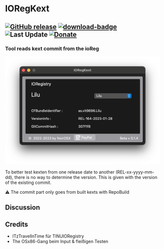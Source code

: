 # IORegKext

[![GitHub release](https://img.shields.io/github/release/webfalter/IORegKext?include_prereleases=&sort=semver&color=blue)](https://github.com/webfalter/IORegKext/releases/)
[![download-badge](https://img.shields.io/github/downloads/webfalter/IORegKext/total.svg?style=flat-square "Download status")](https://github.com/webfalter/IORegKext/releases/latest "Download status")
![Last Update](https://img.shields.io/badge/Last_Update_(dd/mm/yyyy):-29.01.2023-blueviolet.svg)
[![Donate](https://img.shields.io/badge/-Buy%20me%20a%20coffee-orange.svg)](https://www.paypal.com/paypalme/webfalter)
-----

### Tool reads kext commit from the ioReg

![](./img/info.png)

To better test kexten from one release date to another (REL-xx-yyyy-mm-dd), there is no way to determine the version.
This is given with the version of the existing commit.

:warning:
The commit part only goes from built kexts with RepoBuild

## Discussion

## Credits
* ITzTravelInTime für TINUIORegistry
* The OSx86-Gang beim Input & fleißigen Testen
